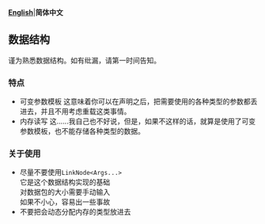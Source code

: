 [**English**](README.md)|**简体中文**  
## 数据结构  
谨为熟悉数据结构。如有纰漏，请第一时间告知。  
### 特点  
- 可变参数模板
  这意味着你可以在声明之后，把需要使用的各种类型的参数都丢进去，并且不用考虑重载这类事情。
- 内存读写
  这......我自己也不好说，但是，如果不这样的话，就算是使用了可变参数模板，也不能存储各种类型的数据。


### 关于使用  
- 尽量不要使用`LinkNode<Args...>`  
  它是这个数据结构实现的基础  
  对数据包的大小需要手动输入  
  如果不小心，容易出一些事故
- 不要把会动态分配内存的类型放进去